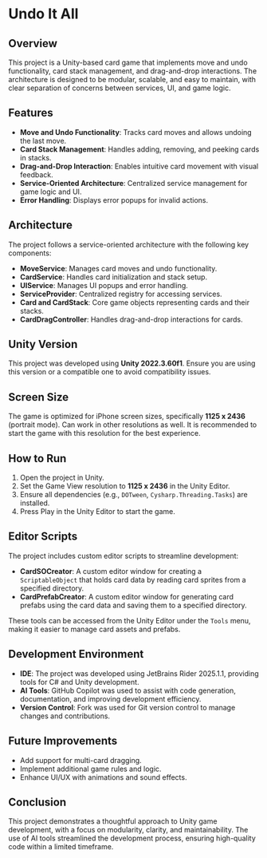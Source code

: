 # Undo It All

## Overview
This project is a Unity-based card game that implements move and undo functionality, card stack management, and drag-and-drop interactions. The architecture is designed to be modular, scalable, and easy to maintain, with clear separation of concerns between services, UI, and game logic.

## Features
- **Move and Undo Functionality**: Tracks card moves and allows undoing the last move.
- **Card Stack Management**: Handles adding, removing, and peeking cards in stacks.
- **Drag-and-Drop Interaction**: Enables intuitive card movement with visual feedback.
- **Service-Oriented Architecture**: Centralized service management for game logic and UI.
- **Error Handling**: Displays error popups for invalid actions.

## Architecture
The project follows a service-oriented architecture with the following key components:
- **MoveService**: Manages card moves and undo functionality.
- **CardService**: Handles card initialization and stack setup.
- **UIService**: Manages UI popups and error handling.
- **ServiceProvider**: Centralized registry for accessing services.
- **Card and CardStack**: Core game objects representing cards and their stacks.
- **CardDragController**: Handles drag-and-drop interactions for cards.

## Unity Version
This project was developed using **Unity 2022.3.60f1**. Ensure you are using this version or a compatible one to avoid compatibility issues.

## Screen Size
The game is optimized for iPhone screen sizes, specifically **1125 x 2436** (portrait mode). Can work in other resolutions as well. It is recommended to start the game with this resolution for the best experience.

## How to Run
1. Open the project in Unity.
2. Set the Game View resolution to **1125 x 2436** in the Unity Editor.
3. Ensure all dependencies (e.g., `DOTween`, `Cysharp.Threading.Tasks`) are installed.
4. Press Play in the Unity Editor to start the game.


## Editor Scripts
The project includes custom editor scripts to streamline development:

- **CardSOCreator**: A custom editor window for creating a `ScriptableObject` that holds card data by reading card sprites from a specified directory.
- **CardPrefabCreator**: A custom editor window for generating card prefabs using the card data and saving them to a specified directory.

These tools can be accessed from the Unity Editor under the `Tools` menu, making it easier to manage card assets and prefabs.

## Development Environment
- **IDE**: The project was developed using JetBrains Rider 2025.1.1, providing tools for C# and Unity development.
- **AI Tools**: GitHub Copilot was used to assist with code generation, documentation, and improving development efficiency.
- **Version Control**: Fork was used for Git version control to manage changes and contributions.


## Future Improvements
- Add support for multi-card dragging.
- Implement additional game rules and logic.
- Enhance UI/UX with animations and sound effects.

## Conclusion
This project demonstrates a thoughtful approach to Unity game development, with a focus on modularity, clarity, and maintainability. The use of AI tools streamlined the development process, ensuring high-quality code within a limited timeframe.
